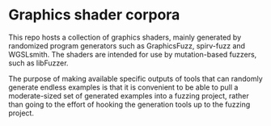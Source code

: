 Graphics shader corpora
=======================

This repo hosts a collection of graphics shaders, mainly generated by randomized
program generators such as GraphicsFuzz, spirv-fuzz and WGSLsmith. The shaders
are intended for use by mutation-based fuzzers, such as libFuzzer.

The purpose of making available specific outputs of tools that can randomly
generate endless examples is that it is convenient to be able to pull a
moderate-sized set of generated examples into a fuzzing project, rather than
going to the effort of hooking the generation tools up to the fuzzing project.
